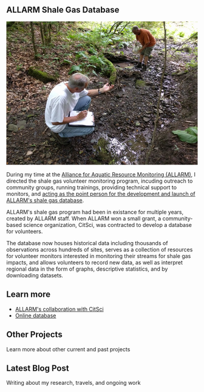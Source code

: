 ## ALLARM Shale Gas Database

![shale gas database](/assets/allarmwater.jpg)

During my time at the [Alliance for Aquatic Resource Monitoring (ALLARM)](http://allarmwater.org), I directed the shale gas volunteer monitoring program, incuding outreach to community groups, running trainings, providing technical support to monitors, and [acting as the point person for the development and launch of ALLARM's shale gas database](https://www.citsci.org/CitSciBlog/797/Launching%20a%20Regional%20Water%20Quality%20Database%20with%20CitSci.org).

ALLARM's shale gas program had been in existance for multiple years, created by ALLARM staff. When ALLARM won a small grant, a community-based science organization, CitSci, was contracted to develop a database for volunteers.

The database now houses historical data including thousands of observations across hundreds of sites, serves as a collection of resources for volunteer monitors interested in monitoring their streams for shale gas impacts, and allows volunteers to record new data, as well as interpret regional data in the form of graphs, descriptive statistics, and by downloading datasets.

## Learn more

- [ALLARM's collaboration with CitSci](https://www.citsci.org/CitSciBlog/797/Launching%20a%20Regional%20Water%20Quality%20Database%20with%20CitSci.org)
- [Online database](http://allarmwater.org)

<div class="card" id="card-allarmwater" style="cursor: pointer;" onClick="window.location='/work';">
    <div class="card-container">
    <h2>Other Projects</h2>
    <p>Learn more about other current and past projects</p>
  </div>
</div>
<div class="card" id="card-blog" style="cursor: pointer;" onclick="window.open('https://medium.com/@holdensparacino/latest', '_blank')">
    <div class="card-container">
    <h2>Latest Blog Post</h2>
    <p>Writing about my research, travels, and ongoing work</p>
  </div>
</div>
